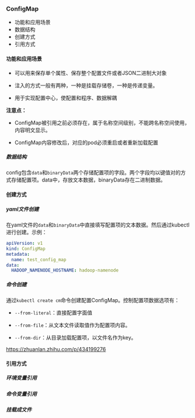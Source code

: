 ### ConfigMap

- 功能和应用场景
- 数据结构
- 创建方式
- 引用方式

#### 功能和应用场景

- 可以用来保存单个属性、保存整个配置文件或者JSON二进制大对象

- 注入的方式一般有两种，一种是挂载存储卷，一种是传递变量。

- 用于实现配置中心，使配置和程序、数据解耦

**注意点：**

- ConfigMap被引用之前必须存在，属于名称空间级别，不能跨名称空间使用，内容明文显示。

- ConfigMap内容修改后，对应的pod必须重启或者重新加载配置

##### 数据结构

config包含`data`和`binaryData`两个存储配置项的字段。两个字段均以键值对的方式存储配置项。data中，存放文本数据，binaryData存在二进制数据。

#### 创建方式

##### yaml文件创建

在yaml文件的`data`和`binaryData`中直接填写配置项的文本数据。然后通过kubectl进行创建。示例：

```yaml
apiVersion: v1
kind: ConfigMap
metadata:
  name: test_config_map
data:
  HADOOP_NAMENODE_HOSTNAME: hadoop-namenode
```

##### 命令创建

通过`kubectl create cm`命令创建配置ConfigMap。控制配置项数据选项有：

- `--from-literal`：直接配置字面值

- `--from-file`：从文本文件读取值作为配置项内容。

- `--from-dir`：从目录加载配置项，以文件名作为key。

https://zhuanlan.zhihu.com/p/434199276



#### 引用方式

##### 环境变量引用



##### 命令变量引用



##### 挂载成文件


